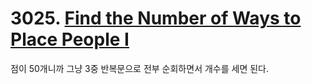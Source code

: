 # 3025. [Find the Number of Ways to Place People I](./3025.cpp)

점이 50개니까 그냥 3중 반복문으로 전부 순회하면서 개수를 세면 된다.
